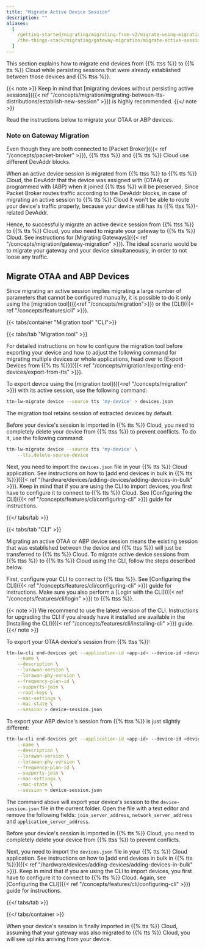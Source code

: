 ```yaml
---
title: "Migrate Active Device Session"
description: ""
aliases:
  [
    /getting-started/migrating/migrating-from-v2/migrate-using-migration-tool/migrate-active-session,
    /the-things-stack/migrating/gateway-migration/migrate-active-session,
  ]
---
```


This section explains how to migrate end devices from {{% ttss %}} to {{% tts %}} Cloud while persisting sessions that were already established between those devices and {{% ttss %}}.

<!--more-->

{{< note >}} Keep in mind that [migrating devices without persisting active sessions]({{< ref "/concepts/migration/migrating-between-tts-distributions/establish-new-session" >}}) is highly recommended. {{</ note >}}

Read the instructions below to migrate your OTAA or ABP devices.

### Note on Gateway Migration

Even though they are both connected to [Packet Broker]({{< ref "/concepts/packet-broker" >}}), {{% ttss %}} and {{% tts %}} Cloud use different DevAddr blocks.

When an active device session is migrated from {{% ttss %}} to {{% tts %}} Cloud, the DevAddr that the device was assigned with (OTAA) or programmed with (ABP) when it joined {{% ttss %}} will be preserved. Since Packet Broker routes traffic according to the DevAddr blocks, in case of migrating an active session to {{% tts %}} Cloud it won't be able to route your device's traffic properly, because your device still has its {{% ttss %}}-related DevAddr.

Hence, to successfully migrate an active device session from {{% ttss %}} to {{% tts %}} Cloud, you also need to migrate your gateway to {{% tts %}} Cloud. See instructions for [Migrating Gateways]({{< ref "/concepts/migration/gateway-migration" >}}). The ideal scenario would be to migrate your gateway and your device simultaneously, in order to not loose any traffic.

## Migrate OTAA and ABP Devices

Since migrating an active session implies migrating a large number of parameters that cannot be configured manually, it is possible to do it only using the [migration tool]({{<ref "/concepts/migration">}}) or the [CLI]({{< ref "/concepts/features/cli" >}}).

{{< tabs/container "Migration tool" "CLI">}}

{{< tabs/tab "Migration tool" >}}

For detailed instructions on how to configure the migration tool before exporting your device and how to adjust the following command for migrating multiple devices or whole applications, head over to [Export Devices from {{% tts %}}]({{< ref "/concepts/migration/exporting-end-devices/export-from-tts" >}}).

To export device using the [migration tool]({{<ref "/concepts/migration" >}}) with its active session, use the following command:

```bash
ttn-lw-migrate device --source tts 'my-device' > devices.json
```

The migration tool retains session of extracted devices by default.

Before your device's session is imported in {{% tts %}} Cloud, you need to completely delete your device from {{% ttss %}} to prevent conflicts. To do it, use the following command:

```bash
ttn-lw-migrate device --source tts 'my-device' \
    --tts.delete-source-device
```

Next, you need to import the `devices.json` file in your {{% tts %}} Cloud application. See instructions on how to [add end devices in bulk in {{% tts %}}]({{< ref "/hardware/devices/adding-devices/adding-devices-in-bulk" >}}). Keep in mind that if you are using the CLI to import devices, you first have to configure it to connect to {{% tts %}} Cloud. See [Configuring the CLI]({{< ref "/concepts/features/cli/configuring-cli" >}}) guide for instructions.

{{</ tabs/tab >}}

{{< tabs/tab "CLI" >}}

Migrating an active OTAA or ABP device session means the existing session that was established between the device and {{% ttss %}} will just be transferred to {{% tts %}} Cloud. To migrate active device sessions from {{% ttss %}} to {{% tts %}} Cloud using the CLI, follow the steps described below.

First, configure your CLI to connect to {{% ttss %}}. See [Configuring the CLI]({{< ref "/concepts/features/cli/configuring-cli" >}}) guide for instructions. Make sure you also perform a [Login with the CLI]({{< ref "/concepts/features/cli/login" >}}) to {{% ttss %}}.

{{< note >}} We recommend to use the latest version of the CLI. Instructions for upgrading the CLI if you already have it installed are available in the [Installing the CLI]({{< ref "/concepts/features/cli/installing-cli" >}}) guide. {{</ note >}}

To export your OTAA device's session from {{% ttss %}}:

```bash
ttn-lw-cli end-devices get --application-id <app-id> --device-id <device-id> \
    --name \
    --description \
    --lorawan-version \
    --lorawan-phy-version \
    --frequency-plan-id \
    --supports-join \
    --root-keys \
    --mac-settings \
    --mac-state \
    --session > device-session.json
```

To export your ABP device's session from {{% ttss %}} is just slightly different:

```bash
ttn-lw-cli end-devices get --application-id <app-id> --device-id <device-id> \
    --name \
    --description \
    --lorawan-version \
    --lorawan-phy-version \
    --frequency-plan-id \
    --supports-join \
    --mac-settings \
    --mac-state \
    --session > device-session.json
```

The command above will export your device's session to the `device-session.json` file in the current folder. Open the file with a text editor and remove the following fields: `join_server_address`, `network_server_address` and `application_server_address`.

Before your device's session is imported in {{% tts %}} Cloud, you need to completely delete your device from {{% ttss %}} to prevent conflicts.

Next, you need to import the `devices.json` file in your {{% tts %}} Cloud application. See instructions on how to [add end devices in bulk in {{% tts %}}]({{< ref "/hardware/devices/adding-devices/adding-devices-in-bulk" >}}). Keep in mind that if you are using the CLI to import devices, you first have to configure it to connect to {{% tts %}} Cloud. Again, see [Configuring the CLI]({{< ref "/concepts/features/cli/configuring-cli" >}}) guide for instructions.

{{</ tabs/tab >}}

{{</ tabs/container >}}

When your device's session is finally imported in {{% tts %}} Cloud, assuming that your gateway was also migrated to {{% tts %}} Cloud, you will see uplinks arriving from your device.
